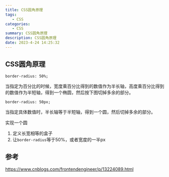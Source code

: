 ```yaml
---
title: CSS圆角原理
tags: 
   - CSS
categories: 
   - CSS
summary: CSS圆角原理
description: CSS圆角原理
date: 2023-4-24 14:25:32
---
```






## CSS圆角原理

`border-radius: 50%;`

当指定为百分比的时候，宽度乘百分比得到的数值作为半长轴，高度乘百分比得到的数值作为半短轴，得到一个椭圆，然后按下图切掉多余的部分。



`border-radius: 50px;`

当指定具体数值时，半长轴等于半短轴，得到一个圆，然后切掉多余的部分。



实现一个圆

1. 定义长宽相等的盒子
2. 让`border-radius`等于50%，或者宽度的一半px



## 参考

https://www.cnblogs.com/frontendengineer/p/13224089.html
